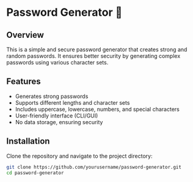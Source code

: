 # Password Generator 🔐

## Overview
This is a simple and secure password generator that creates strong and random passwords. It ensures better security by generating complex passwords using various character sets.

## Features
- Generates strong passwords
- Supports different lengths and character sets
- Includes uppercase, lowercase, numbers, and special characters
- User-friendly interface (CLI/GUI)
- No data storage, ensuring security

## Installation
Clone the repository and navigate to the project directory:
```sh
git clone https://github.com/yourusername/password-generator.git
cd password-generator
